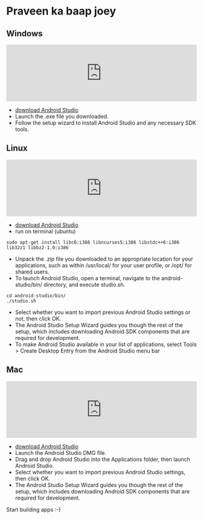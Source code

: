 # Praveen ka baap joey

## Windows

<iframe style="  width: 100%    !important;
-  height: auto   !important;" src="https://www.youtube.com/embed/7vvMltQtfxY" frameborder="0" allow="autoplay; encrypted-media" allowfullscreen></iframe>


+ [download Android Studio](https://developer.android.com/studio/index.html)
+ Launch the .exe file you downloaded.
+ Follow the setup wizard to install Android Studio and any necessary SDK tools.

## Linux


<iframe style="  width: 100%    !important;
-  height: auto   !important;" src="https://www.youtube.com/embed/axtVId9ASmY" frameborder="0" allow="autoplay; encrypted-media" allowfullscreen></iframe>


+ [download Android Studio](https://developer.android.com/studio/index.html)
+ run on terminal (ubuntu)
```
sudo apt-get install libc6:i386 libncurses5:i386 libstdc++6:i386 lib32z1 libbz2-1.0:i386
```
+ Unpack the .zip file you downloaded to an appropriate location for your applications, such as within /usr/local/ for your user profile, or /opt/ for shared users.
+ To launch Android Studio, open a terminal, navigate to the android-studio/bin/ directory, and execute studio.sh.
```
cd android-studio/bin/
./studio.sh
```
+ Select whether you want to import previous Android Studio settings or not, then click OK.
+ The Android Studio Setup Wizard guides you though the rest of the setup, which includes downloading Android SDK components that are required for development.
+ To make Android Studio available in your list of applications, select Tools > Create Desktop Entry from the Android Studio menu bar
## Mac


<iframe style="  width: 100%    !important;
-  height: auto   !important;" src="https://www.youtube.com/embed/qM_n7boRMZI" frameborder="0" allow="autoplay; encrypted-media" allowfullscreen></iframe>


+ [download Android Studio](https://developer.android.com/studio/index.html)
+ Launch the Android Studio DMG file.
+ Drag and drop Android Studio into the Applications folder, then launch Android Studio.
+ Select whether you want to import previous Android Studio settings, then click OK.
+ The Android Studio Setup Wizard guides you though the rest of the setup, which includes downloading Android SDK components that are required for development.


Start building apps :-)
